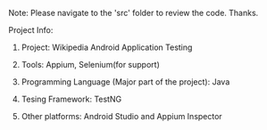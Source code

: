 Note: Please navigate to the 'src' folder to review the code. Thanks.

Project Info:

1. Project: Wikipedia Android Application Testing

2. Tools: Appium, Selenium(for support)

3. Programming Language (Major part of the project): Java

4. Tesing Framework: TestNG

5. Other platforms: Android Studio and Appium Inspector
